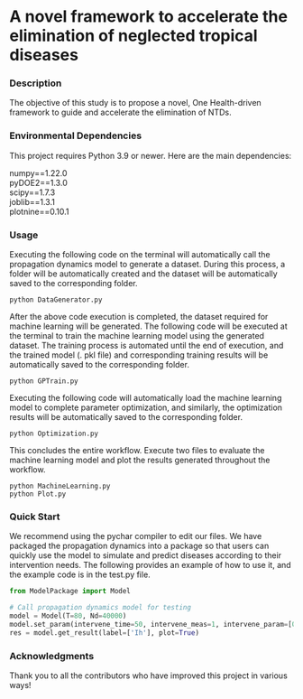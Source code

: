 # A novel framework to accelerate the elimination of neglected tropical diseases

### Description
The objective of this study is to propose a novel, One Health-driven framework to guide and accelerate the elimination of NTDs.

### Environmental Dependencies
This project requires Python 3.9 or newer. Here are the main dependencies:  

numpy==1.22.0  
pyDOE2==1.3.0  
scipy==1.7.3  
joblib==1.3.1  
plotnine==0.10.1

### Usage
Executing the following code on the terminal will automatically call the propagation dynamics model to generate a dataset. During this process, a folder will be automatically created and the dataset will be automatically saved to the corresponding folder.  
```
python DataGenerator.py
 ```
After the above code execution is completed, the dataset required for machine learning will be generated. The following code will be executed at the terminal to train the machine learning model using the generated dataset. The training process is automated until the end of execution, and the trained model (. pkl file) and corresponding training results will be automatically saved to the corresponding folder. 
```
python GPTrain.py
```
Executing the following code will automatically load the machine learning model to complete parameter optimization, and similarly, the optimization results will be automatically saved to the corresponding folder.
```
python Optimization.py
```
This concludes the entire workflow. Execute two files to evaluate the machine learning model and plot the results generated throughout the workflow.
```
python MachineLearning.py
python Plot.py
```
### Quick Start
We recommend using the pychar compiler to edit our files. We have packaged the propagation dynamics into a package so that users can quickly use the model to simulate and predict diseases according to their intervention needs. The following provides an example of how to use it, and the example code is in the test.py file.
```python
from ModelPackage import Model

# Call propagation dynamics model for testing
model = Model(T=80, Nd=40000)
model.set_param(intervene_time=50, intervene_meas=1, intervene_param=[0.6])
res = model.get_result(label=['Ih'], plot=True)
```
### Acknowledgments
Thank you to all the contributors who have improved this project in various ways!
